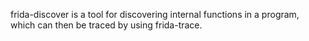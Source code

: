 frida-discover is a tool for discovering internal functions in a program,
which can then be traced by using frida-trace.
